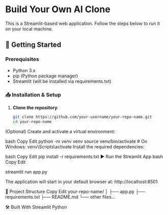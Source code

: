 # Build Your Own AI Clone

This is a Streamlit-based web application. Follow the steps below to run it on your local machine.

## 🚀 Getting Started

### Prerequisites

- Python 3.x
- pip (Python package manager)
- Streamlit (will be installed via requirements.txt)

### 📥 Installation & Setup

1. **Clone the repository**:

   ```bash
   git clone https://github.com/your-username/your-repo-name.git
   cd your-repo-name
(Optional) Create and activate a virtual environment:

bash
Copy
Edit
python -m venv venv
source venv/bin/activate      # On Windows: venv\Scripts\activate
Install the required dependencies:

bash
Copy
Edit
pip install -r requirements.txt
▶️ Run the Streamlit App
bash
Copy
Edit

streamlit run app.py

The application will start in your default browser at:
http://localhost:8501

📁 Project Structure
Copy
Edit
your-repo-name/
│
├── app.py
├── requirements.txt
├── README.md
└── other files...


🛠️ Built With
Streamlit
Python

